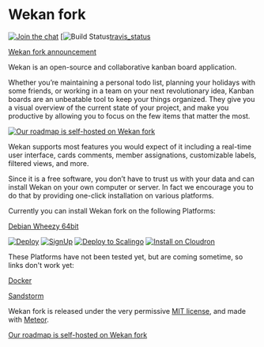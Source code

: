 # Wekan fork

[![Join the chat][rocket_badge]][rocket_chat]
[![Build Status][travis_badge][travis_status]

[Wekan fork announcement][fork_announcement]

Wekan is an open-source and collaborative kanban board application.

Whether you’re maintaining a personal todo list, planning your holidays with
some friends, or working in a team on your next revolutionary idea, Kanban
boards are an unbeatable tool to keep your things organized. They give you a
visual overview of the current state of your project, and make you productive by
allowing you to focus on the few items that matter the most.

[![Our roadmap is self-hosted on Wekan fork][screenshot]][roadmap]

Wekan supports most features you would expect of it including a real-time user
interface, cards comments, member assignations, customizable labels, filtered
views, and more.

Since it is a free software, you don’t have to trust us with your data and can
install Wekan on your own computer or server. In fact we encourage you to do
that by providing one-click installation on various platforms.

Currently you can install Wekan fork on the following Platforms:

[Debian Wheezy 64bit][debian_wheezy]

[![Deploy][heroku_button]][heroku_deploy]
[![SignUp][indiehosters_button]][indiehosters_saas]
[![Deploy to Scalingo][scalingo_button]][scalingo_deploy]
[![Install on Cloudron][cloudron_button]][cloudron_install]

These Platforms have not been tested yet, but are coming sometime, so links
don't work yet:

[Docker][docker_image]

[Sandstorm][sandstorm_market]

Wekan fork is released under the very permissive [MIT license](LICENSE), and made
with [Meteor](https://www.meteor.com).

[Our roadmap is self-hosted on Wekan fork][roadmap]

[fork_announcement]: https://github.com/wekan/wekan/issues/640#issuecomment-255091832
[screenshot]: http://i.imgur.com/uNVJnBe.png
[rocket_badge]: https://chat.indie.host/images/join-chat.svg
[rocket_chat]: https://chat.indie.host/channel/wekan
[roadmap]: https://wekan.indie.host/b/t2YaGmyXgNkppcFBq/wekan-fork-roadmap
[sandstorm_market]: https://oasis.sandstorm.io/appdemo/....
[docker_image]: https://hub.docker.com/r/...
[heroku_button]: https://www.herokucdn.com/deploy/button.png
[heroku_deploy]: https://heroku.com/deploy?template=https://github.com/wefork/wekan/tree/master
[indiehosters_button]: https://indie.host/signup.png
[indiehosters_saas]: https://indiehosters.net/shop/product/wekan-20
[scalingo_button]: https://cdn.scalingo.com/deploy/button.svg
[scalingo_deploy]: https://my.scalingo.com/deploy?source=https://github.com/wefork/wekan#master
[cloudron_button]: https://cloudron.io/img/button.svg
[cloudron_install]: https://cloudron.io/button.html?app=io.wekan.cloudronapp
[debian_wheezy]: https://github.com/soohwa/sps/blob/master/example/docs/1/wekan.md
[travis_badge]: https://travis-ci.org/wefork/wekan.svg?branch=master
[travis_status]: https://travis-ci.org/wefork/wekan
